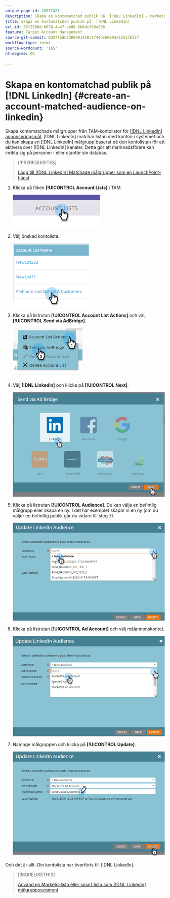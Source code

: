 ```yaml
---
unique-page-id: 26837421
description: Skapa en kontomatchad publik på  [!DNL LinkedIn] - Marketo Docs - produktdokumentation
title: Skapa en kontomatchad publik på  [!DNL LinkedIn]
exl-id: 55f2106d-6078-4a47-ab00-6b6dc950a206
feature: Target Account Management
source-git-commit: 0d37fbdb7d08901458c1744dc68893e155176327
workflow-type: tm+mt
source-wordcount: '165'
ht-degree: 0%

---
```


# Skapa en kontomatchad publik på [!DNL LinkedIn] {#create-an-account-matched-audience-on-linkedin}

Skapa kontomatchade målgrupper från TAM-kontolistor för [[!DNL LinkedIn] annonseringsmål](https://business.linkedin.com/marketing-solutions/ad-targeting/account-targeting). [!DNL LinkedIn] matchar listan med konton i systemet och du kan skapa en [!DNL LinkedIn] målgrupp baserat på den kontolistan för att aktivera över [!DNL LinkedIn] kanaler. Detta gör att marknadsförare kan inrikta sig på personer i eller utanför sin databas.

>[!PREREQUISITES]
>
>[Lägg till [!DNL LinkedIn] Matchade målgrupper som en LaunchPoint-tjänst](/help/marketo/product-docs/demand-generation/ad-network-integrations/add-linkedin-matched-audiences-as-a-launchpoint-service.md)

1. Klicka på fliken **[!UICONTROL Account Lists]** i TAM.

   ![](assets/create-a-matched-audience-on-linkedin-1.png)

1. Välj önskad kontolista.

   ![](assets/create-a-matched-audience-on-linkedin-2.png)

1. Klicka på listrutan **[!UICONTROL Account List Actions]** och välj **[!UICONTROL Send via AdBridge]**.

   ![](assets/create-a-matched-audience-on-linkedin-3.png)

1. Välj **[!DNL LinkedIn]** och klicka på **[!UICONTROL Next]**.

   ![](assets/create-a-matched-audience-on-linkedin-4.png)

1. Klicka på listrutan **[!UICONTROL Audience]**. Du kan välja en befintlig målgrupp eller skapa en ny. I det här exemplet skapar vi en ny (om du väljer en befintlig publik går du vidare till steg 7).

   ![](assets/create-a-matched-audience-on-linkedin-5.png)

1. Klicka på listrutan **[!UICONTROL Ad Account]** och välj målannonskontot.

   ![](assets/create-a-matched-audience-on-linkedin-6.png)

1. Namnge målgruppen och klicka på **[!UICONTROL Update]**.

   ![](assets/create-a-matched-audience-on-linkedin-7.png)

Och det är allt. Din kontolista har överförts till [!DNL LinkedIn].

>[!MORELIKETHIS]
>
>[Använd en Marketo-lista eller smart lista som  [!DNL LinkedIn] målgruppssegment](/help/marketo/product-docs/demand-generation/social/social-functions/use-a-marketo-list-or-smart-list-as-a-linkedin-audience-segment.md)
